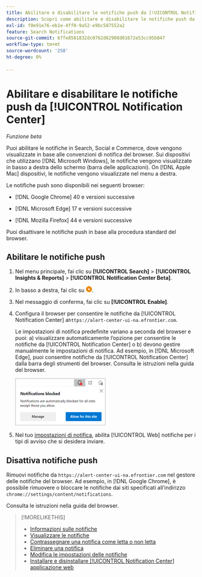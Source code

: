 ```yaml
---
title: Abilitare e disabilitare le notifiche push da [!UICONTROL Notification Center]
description: Scopri come abilitare e disabilitare le notifiche push da [!UICONTROL Notification Center].
exl-id: f0e91e76-eb1e-4ff0-9a52-e9bc587552a2
feature: Search Notifications
source-git-commit: 67fe8581832dc0762d62908d01672e53cc95b847
workflow-type: tm+mt
source-wordcount: '258'
ht-degree: 0%

---
```


# Abilitare e disabilitare le notifiche push da [!UICONTROL Notification Center]

*Funzione beta*

Puoi abilitare le notifiche in Search, Social e Commerce, dove vengono visualizzate in base alle convenzioni di notifica del browser. Sui dispositivi che utilizzano [!DNL Microsoft Windows], le notifiche vengono visualizzate in basso a destra dello schermo (barra delle applicazioni). On [!DNL Apple Mac] dispositivi, le notifiche vengono visualizzate nel menu a destra.

Le notifiche push sono disponibili nei seguenti browser:

* [!DNL Google Chrome] 40 e versioni successive

* [!DNL Microsoft Edge] 17 e versioni successive

* [!DNL Mozilla Firefox] 44 e versioni successive

Puoi disattivare le notifiche push in base alla procedura standard del browser.

## Abilitare le notifiche push

1. Nel menu principale, fai clic su **[!UICONTROL Search]** > **[!UICONTROL Insights & Reports]** > **[!UICONTROL Notification Center Beta]**.

2. In basso a destra, fai clic su ![Abilitare le notifiche push](/help/search-social-commerce/assets/notifications-push.png "Abilitare le notifiche push").

3. Nel messaggio di conferma, fai clic su **[!UICONTROL Enable]**.

4. Configura il browser per consentire le notifiche da [!UICONTROL Notification Center] a`https://alert-center-ui-na.efrontier.com`.

   Le impostazioni di notifica predefinite variano a seconda del browser e puoi: a) visualizzare automaticamente l’opzione per consentire le notifiche da [!UICONTROL Notification Center] o b) devono gestire manualmente le impostazioni di notifica. Ad esempio, in [!DNL Microsoft Edge], puoi consentire notifiche da [!UICONTROL Notification Center] dalla barra degli strumenti del browser. Consulta le istruzioni nella guida del browser.

   ![Dove gestire le impostazioni di notifica in Microsoft Edge](/help/search-social-commerce/assets/notifications-blocked-dialog.png "Dove gestire le impostazioni di notifica in Microsoft Edge")

5. Nel tuo [impostazioni di notifica](notification-edit.md), abilita [!UICONTROL Web] notifiche per i tipi di avviso che si desidera inviare.

## Disattiva notifiche push

Rimuovi notifiche da `https://alert-center-ui-na.efrontier.com` nel gestore delle notifiche del browser. Ad esempio, in [!DNL Google Chrome], è possibile rimuovere o bloccare le notifiche dai siti specificati all’indirizzo `chrome://settings/content/notifications`.

Consulta le istruzioni nella guida del browser.

>[!MORELIKETHIS]
>
>* [Informazioni sulle notifiche](/help/search-social-commerce/notifications/notification-about.md)
>* [Visualizzare le notifiche](notification-view.md)
>* [Contrassegnare una notifica come letta o non letta](notification-mark-read-unread.md)
>* [Eliminare una notifica](notification-delete.md)
>* [Modifica le impostazioni delle notifiche](notification-edit.md)
>* [Installare e disinstallare [!UICONTROL Notification Center] applicazione web](notification-app-install-uninstall.md)
